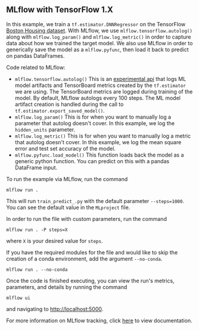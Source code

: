 ## MLflow with TensorFlow 1.X

In this example, we train a `tf.estimator.DNNRegressor` on the TensorFlow [Boston Housing dataset](https://www.cs.toronto.edu/~delve/data/boston/bostonDetail.html).
With MLflow, we use `mlflow.tensorflow.autolog()` along with `mlflow.log_param()` and `mlflow.log_metric()` in order to capture data about how we trained the target model.
We also use MLflow in order to generically save the model as a `mlflow.pyfunc`, then load it back to predict on pandas DataFrames.

Code related to MLflow:
* `mlflow.tensorflow.autolog()`
This is an [experimental api](https://www.mlflow.org/docs/latest/tracking.html#automatic-logging-from-tensorflow-and-keras-experimental) that logs ML model artifacts and TensorBoard metrics created by the `tf.estimator` we are using.
The TensorBoard metrics are logged during training of the model. By default, MLflow autologs every 100 steps.
The ML model artifact creation is handled during the call to `tf.estimator.export_saved_model()`.
* `mlflow.log_param()`
This is for when you want to manually log a parameter that autolog doesn't cover. In this example, we log the `hidden_units` parameter.
* `mlflow.log_metric()`
This is for when you want to manually log a metric that autolog doesn't cover. In this example, we log the mean square error and test set accuracy of the model.
* `mlflow.pyfunc.load_model()`
This function loads back the model as a generic python function. You can predict on this with a pandas DataFrame input.


To run the example via MLflow, run the command

```
mlflow run .
```

This will run `train_predict_.py` with the default parameter `--steps=1000`. You can see the default value in the `MLproject` file.

In order to run the file with custom parameters, run the command

```
mlflow run . -P steps=X
```

where `X` is your desired value for `steps`.

If you have the required modules for the file and would like to skip the creation of a conda environment, add the argument `--no-conda`.

```
mlflow run . --no-conda
```

Once the code is finished executing, you can view the run's metrics, parameters, and details by running the command

```
mlflow ui
```

and navigating to [http://localhost:5000](http://localhost:5000).

For more information on MLflow tracking, click [here](https://www.mlflow.org/docs/latest/tracking.html#mlflow-tracking) to view documentation.


